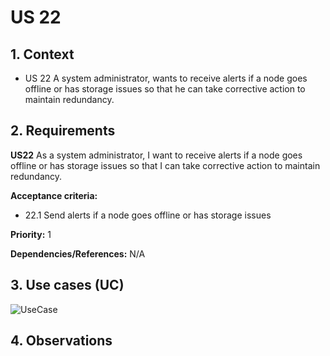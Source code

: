# US 22

## 1. Context

* US 22 A system administrator, wants to receive alerts if a node goes offline or has storage issues so that he can take corrective action to maintain redundancy.

## 2. Requirements

**US22** As a system administrator, I want to receive alerts if a node goes offline or has storage issues so that I can take corrective action to maintain redundancy.

**Acceptance criteria:**

- 22.1 Send alerts if a node goes offline or has storage issues

**Priority:** 1

**Dependencies/References:**
N/A

## 3. Use cases (UC)

![UseCase](../../../Global_Artifacts/UC_Folder/UC1/UC1.svg)


## 4. Observations